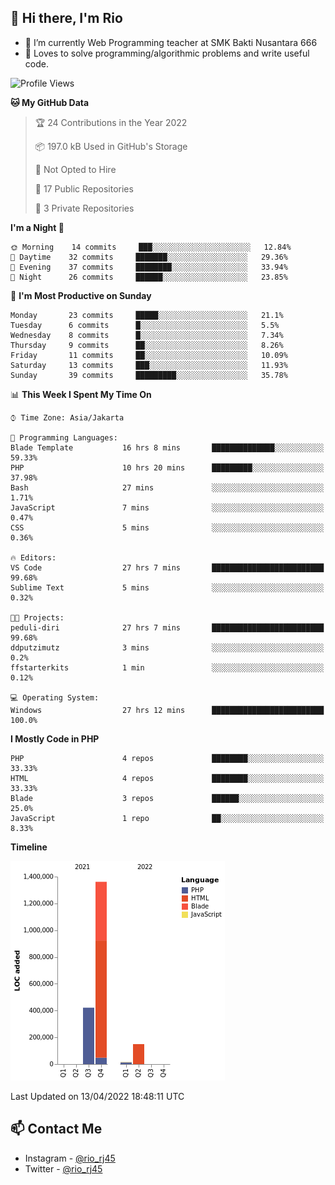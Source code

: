 ## 👋 Hi there, I'm Rio 

-  🔭 I’m currently Web Programming teacher at SMK Bakti Nusantara 666
-  💬 Loves to solve programming/algorithmic problems and write useful code.

<!--START_SECTION:waka-->
![Profile Views](http://img.shields.io/badge/Profile%20Views-13-blue)

**🐱 My GitHub Data** 

> 🏆 24 Contributions in the Year 2022
 > 
> 📦 197.0 kB Used in GitHub's Storage 
 > 
> 🚫 Not Opted to Hire
 > 
> 📜 17 Public Repositories 
 > 
> 🔑 3 Private Repositories  
 > 
**I'm a Night 🦉** 

```text
🌞 Morning    14 commits     ███░░░░░░░░░░░░░░░░░░░░░░   12.84% 
🌆 Daytime    32 commits     ███████░░░░░░░░░░░░░░░░░░   29.36% 
🌃 Evening    37 commits     ████████░░░░░░░░░░░░░░░░░   33.94% 
🌙 Night      26 commits     ██████░░░░░░░░░░░░░░░░░░░   23.85%

```
📅 **I'm Most Productive on Sunday** 

```text
Monday       23 commits     █████░░░░░░░░░░░░░░░░░░░░   21.1% 
Tuesday      6 commits      █░░░░░░░░░░░░░░░░░░░░░░░░   5.5% 
Wednesday    8 commits      █░░░░░░░░░░░░░░░░░░░░░░░░   7.34% 
Thursday     9 commits      ██░░░░░░░░░░░░░░░░░░░░░░░   8.26% 
Friday       11 commits     ██░░░░░░░░░░░░░░░░░░░░░░░   10.09% 
Saturday     13 commits     ███░░░░░░░░░░░░░░░░░░░░░░   11.93% 
Sunday       39 commits     █████████░░░░░░░░░░░░░░░░   35.78%

```


📊 **This Week I Spent My Time On** 

```text
⌚︎ Time Zone: Asia/Jakarta

💬 Programming Languages: 
Blade Template           16 hrs 8 mins       ██████████████░░░░░░░░░░░   59.33% 
PHP                      10 hrs 20 mins      █████████░░░░░░░░░░░░░░░░   37.98% 
Bash                     27 mins             ░░░░░░░░░░░░░░░░░░░░░░░░░   1.71% 
JavaScript               7 mins              ░░░░░░░░░░░░░░░░░░░░░░░░░   0.47% 
CSS                      5 mins              ░░░░░░░░░░░░░░░░░░░░░░░░░   0.36%

🔥 Editors: 
VS Code                  27 hrs 7 mins       █████████████████████████   99.68% 
Sublime Text             5 mins              ░░░░░░░░░░░░░░░░░░░░░░░░░   0.32%

🐱‍💻 Projects: 
peduli-diri              27 hrs 7 mins       █████████████████████████   99.68% 
ddputzimutz              3 mins              ░░░░░░░░░░░░░░░░░░░░░░░░░   0.2% 
ffstarterkits            1 min               ░░░░░░░░░░░░░░░░░░░░░░░░░   0.12%

💻 Operating System: 
Windows                  27 hrs 12 mins      █████████████████████████   100.0%

```

**I Mostly Code in PHP** 

```text
PHP                      4 repos             ████████░░░░░░░░░░░░░░░░░   33.33% 
HTML                     4 repos             ████████░░░░░░░░░░░░░░░░░   33.33% 
Blade                    3 repos             ██████░░░░░░░░░░░░░░░░░░░   25.0% 
JavaScript               1 repo              ██░░░░░░░░░░░░░░░░░░░░░░░   8.33%

```


**Timeline**

![Chart not found](https://raw.githubusercontent.com/neushepa/neushepa/main/charts/bar_graph.png) 


 Last Updated on 13/04/2022 18:48:11 UTC
<!--END_SECTION:waka-->

## 📫 Contact Me
- Instagram - [@rio_rj45](https://www.instagram.com/rio_rj45/)
- Twitter - [@rio_rj45](https://twitter.com/rio_rj45)
